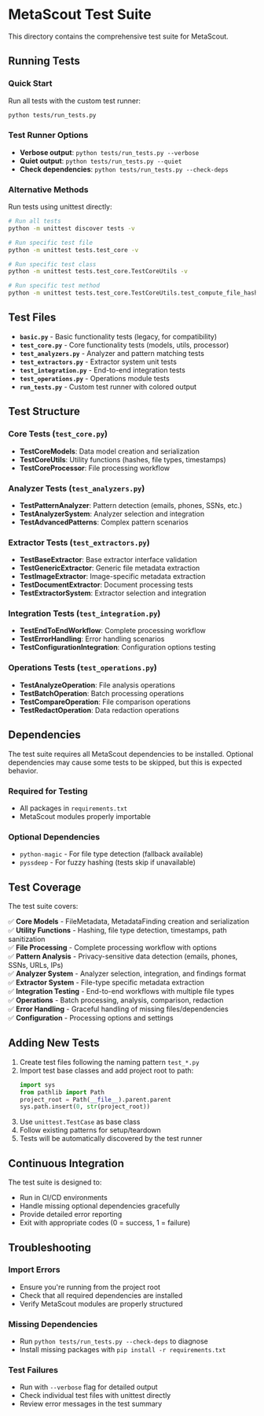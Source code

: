 # MetaScout Test Suite

This directory contains the comprehensive test suite for MetaScout.

## Running Tests

### Quick Start

Run all tests with the custom test runner:

```bash
python tests/run_tests.py
```

### Test Runner Options

- **Verbose output**: `python tests/run_tests.py --verbose`
- **Quiet output**: `python tests/run_tests.py --quiet`
- **Check dependencies**: `python tests/run_tests.py --check-deps`

### Alternative Methods

Run tests using unittest directly:

```bash
# Run all tests
python -m unittest discover tests -v

# Run specific test file
python -m unittest tests.test_core -v

# Run specific test class
python -m unittest tests.test_core.TestCoreUtils -v

# Run specific test method
python -m unittest tests.test_core.TestCoreUtils.test_compute_file_hashes -v
```

## Test Files

- **`basic.py`** - Basic functionality tests (legacy, for compatibility)
- **`test_core.py`** - Core functionality tests (models, utils, processor)
- **`test_analyzers.py`** - Analyzer and pattern matching tests
- **`test_extractors.py`** - Extractor system unit tests
- **`test_integration.py`** - End-to-end integration tests
- **`test_operations.py`** - Operations module tests
- **`run_tests.py`** - Custom test runner with colored output

## Test Structure

### Core Tests (`test_core.py`)
- **TestCoreModels**: Data model creation and serialization
- **TestCoreUtils**: Utility functions (hashes, file types, timestamps)
- **TestCoreProcessor**: File processing workflow

### Analyzer Tests (`test_analyzers.py`)
- **TestPatternAnalyzer**: Pattern detection (emails, phones, SSNs, etc.)
- **TestAnalyzerSystem**: Analyzer selection and integration
- **TestAdvancedPatterns**: Complex pattern scenarios

### Extractor Tests (`test_extractors.py`)
- **TestBaseExtractor**: Base extractor interface validation
- **TestGenericExtractor**: Generic file metadata extraction
- **TestImageExtractor**: Image-specific metadata extraction
- **TestDocumentExtractor**: Document processing tests
- **TestExtractorSystem**: Extractor selection and integration

### Integration Tests (`test_integration.py`)
- **TestEndToEndWorkflow**: Complete processing workflow
- **TestErrorHandling**: Error handling scenarios
- **TestConfigurationIntegration**: Configuration options testing

### Operations Tests (`test_operations.py`)
- **TestAnalyzeOperation**: File analysis operations
- **TestBatchOperation**: Batch processing operations
- **TestCompareOperation**: File comparison operations
- **TestRedactOperation**: Data redaction operations

## Dependencies

The test suite requires all MetaScout dependencies to be installed. Optional dependencies may cause some tests to be skipped, but this is expected behavior.

### Required for Testing
- All packages in `requirements.txt`
- MetaScout modules properly importable

### Optional Dependencies
- `python-magic` - For file type detection (fallback available)
- `pyssdeep` - For fuzzy hashing (tests skip if unavailable)

## Test Coverage

The test suite covers:

✅ **Core Models** - FileMetadata, MetadataFinding creation and serialization  
✅ **Utility Functions** - Hashing, file type detection, timestamps, path sanitization  
✅ **File Processing** - Complete processing workflow with options  
✅ **Pattern Analysis** - Privacy-sensitive data detection (emails, phones, SSNs, URLs, IPs)  
✅ **Analyzer System** - Analyzer selection, integration, and findings format  
✅ **Extractor System** - File-type specific metadata extraction  
✅ **Integration Testing** - End-to-end workflows with multiple file types  
✅ **Operations** - Batch processing, analysis, comparison, redaction  
✅ **Error Handling** - Graceful handling of missing files/dependencies  
✅ **Configuration** - Processing options and settings  

## Adding New Tests

1. Create test files following the naming pattern `test_*.py`
2. Import test base classes and add project root to path:
   ```python
   import sys
   from pathlib import Path
   project_root = Path(__file__).parent.parent
   sys.path.insert(0, str(project_root))
   ```
3. Use `unittest.TestCase` as base class
4. Follow existing patterns for setup/teardown
5. Tests will be automatically discovered by the test runner

## Continuous Integration

The test suite is designed to:
- Run in CI/CD environments
- Handle missing optional dependencies gracefully  
- Provide detailed error reporting
- Exit with appropriate codes (0 = success, 1 = failure)

## Troubleshooting

### Import Errors
- Ensure you're running from the project root
- Check that all required dependencies are installed
- Verify MetaScout modules are properly structured

### Missing Dependencies
- Run `python tests/run_tests.py --check-deps` to diagnose
- Install missing packages with `pip install -r requirements.txt`

### Test Failures
- Run with `--verbose` flag for detailed output
- Check individual test files with unittest directly
- Review error messages in the test summary 